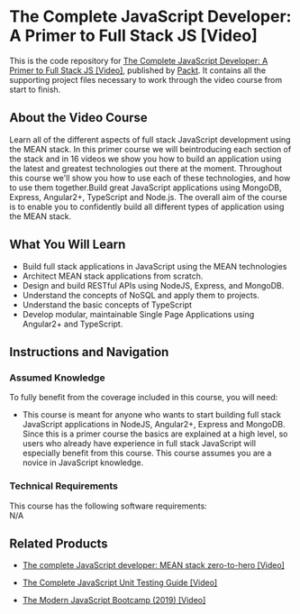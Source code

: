 # The Complete JavaScript Developer: A Primer to Full Stack JS [Video]
This is the code repository for [The Complete JavaScript Developer: A Primer to Full Stack JS [Video]](https://www.packtpub.com/application-development/complete-javascript-developer-primer-full-stack-js-video), published by [Packt](https://www.packtpub.com/?utm_source=github). It contains all the supporting project files necessary to work through the video course from start to finish.
## About the Video Course
Learn all of the different aspects of full stack JavaScript development using the MEAN stack. In this primer course we will beintroducing each section of the stack and in 16 videos we show you how to build an application using the latest and greatest technologies out there at the moment. Throughout this course we'll show you how to use each of these technologies, and how to use them together.Build great JavaScript applications using MongoDB, Express, Angular2+, TypeScript and Node.js. The overall aim of the course is to enable you to confidently build all different types of application using the MEAN stack.

<H2>What You Will Learn</H2>
<DIV class=book-info-will-learn-text>
<UL>
<li>Build full stack applications in JavaScript using the MEAN technologies</li>
<li>Architect MEAN stack applications from scratch.</li>
<li>Design and build RESTful APIs using NodeJS, Express, and MongoDB.</li>
<li>Understand the concepts of NoSQL and apply them to projects.</li>
<li>Understand the basic concepts of TypeScript</li>
<li>Develop modular, maintainable Single Page Applications using Angular2+ and TypeScript.</li></UL></DIV>

## Instructions and Navigation
### Assumed Knowledge
To fully benefit from the coverage included in this course, you will need:<br/>
<DIV class=book-info-will-learn-text>
<UL>
<LI> This course is meant for anyone who wants to start building full stack JavaScript applications in NodeJS, Angular2+, Express and MongoDB. Since this is a primer course the basics are explained at a high level, so users who already have experience in full stack JavaScript will especially benefit from this course. This course assumes you are a novice in JavaScript knowledge.
</LI>
</UL>
<DIV>

### Technical Requirements
This course has the following software requirements:<br/>
N/A

## Related Products
* [The complete JavaScript developer: MEAN stack zero-to-hero [Video]](https://www.packtpub.com/web-development/complete-javascript-developer-mean-stack-zero-hero-video)

* [The Complete JavaScript Unit Testing Guide [Video]]( https://www.packtpub.com/application-development/complete-javascript-unit-testing-guide-video)

* [The Modern JavaScript Bootcamp (2019) [Video]]( https://www.packtpub.com/application-development/modern-javascript-bootcamp-2019-video)
